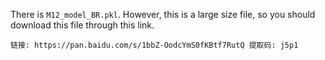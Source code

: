 There is `M12_model_BR.pkl`.
However, this is a large size file, so you should download this file through this link.

```text
链接: https://pan.baidu.com/s/1bbZ-OodcYmS0fKBtf7RutQ 提取码: j5p1
```